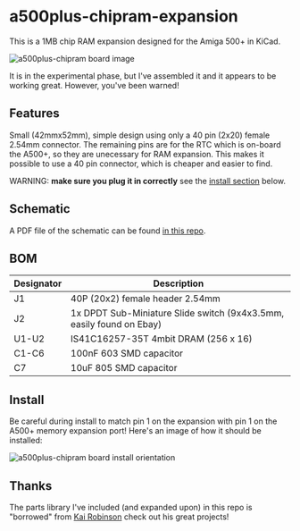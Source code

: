 # a500plus-chipram-expansion

This is a 1MB chip RAM expansion designed for the Amiga 500+ in KiCad.

![a500plus-chipram board image](https://raw.githubusercontent.com/blark/a500plus-chipram-expansion/master/media/rev2_render.png)

It is in the experimental phase, but I've assembled it and it appears to be working great. However, you've been warned!

## Features

Small (42mmx52mm), simple design using only a 40 pin (2x20) female 2.54mm connector. The remaining pins are for the RTC which is on-board the A500+, so they are unecessary for RAM expansion. This makes it possible to use a 40 pin connector, which is cheaper and easier to find.

WARNING: **make sure you plug it in correctly** see the [install section](https://github.com/blark/a500plus-chipram-expansion#install) below.

## Schematic

A PDF file of the schematic can be found [in this repo](https://raw.githubusercontent.com/blark/a500plus-chipram-expansion/master/media/schematic.pdf).

## BOM
| Designator | Description |
| ---------- | ----------- |
| J1 | 40P (20x2) female header 2.54mm |
| J2 | 1x DPDT Sub-Miniature Slide switch (9x4x3.5mm, easily found on Ebay) |
| U1-U2 | IS41C16257-35T 4mbit DRAM (256 x 16) |
| C1-C6 | 100nF 603 SMD capacitor |
| C7 | 10uF 805 SMD capacitor |

## Install

Be careful during install to match pin 1 on the expansion with pin 1 on the A500+ memory expansion port! Here's an image of how it should be installed:

![a500plus-chipram board install orientation](https://raw.githubusercontent.com/blark/a500plus-chipram-expansion/master/media/install.png)

## Thanks

The parts library I've included (and expanded upon) in this repo is "borrowed" from [Kai Robinson](https://github.com/kr239) check out his great projects!
